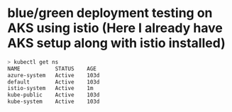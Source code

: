 # blue/green deployment testing on AKS using istio (Here I already have AKS setup along with istio installed)
```bash
> kubectl get ns
NAME           STATUS    AGE
azure-system   Active    103d
default        Active    103d
istio-system   Active    1m
kube-public    Active    103d
kube-system    Active    103d
```
